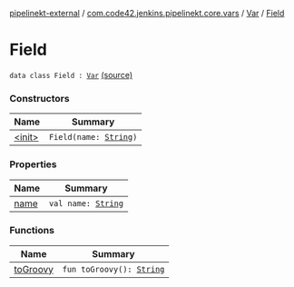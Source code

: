 [pipelinekt-external](../../../index.md) / [com.code42.jenkins.pipelinekt.core.vars](../../index.md) / [Var](../index.md) / [Field](./index.md)

# Field

`data class Field : `[`Var`](../index.md) [(source)](https://github.com/code42/pipelinekt/tree/master/core/src/main/kotlin/com/code42/jenkins/pipelinekt/core/vars/Var.kt#L120)

### Constructors

| Name | Summary |
|---|---|
| [&lt;init&gt;](-init-.md) | `Field(name: `[`String`](https://kotlinlang.org/api/latest/jvm/stdlib/kotlin/-string/index.html)`)` |

### Properties

| Name | Summary |
|---|---|
| [name](name.md) | `val name: `[`String`](https://kotlinlang.org/api/latest/jvm/stdlib/kotlin/-string/index.html) |

### Functions

| Name | Summary |
|---|---|
| [toGroovy](to-groovy.md) | `fun toGroovy(): `[`String`](https://kotlinlang.org/api/latest/jvm/stdlib/kotlin/-string/index.html) |
